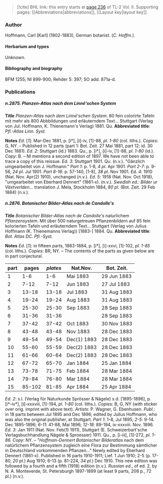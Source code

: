 > [!cite] BHL link: this entry starts at [page 236](https://www.biodiversitylibrary.org/item/103253#page/262/mode/1up) of TL-2 Vol. II.
> Supporting pages: [[Abbreviations|abbreviations]], [[Layout key|layout key]].

### Author

Hoffmann, Carl \[Karl\] (1802-1883), German botanist. (*C. Hoffm.*).

#### Herbarium and types

Unknown.

#### Bibliography and biography

BFM 1255; NI 899-900; Rehder 5: 397; SO add. 871a-d.

### Publications

##### n.2875. Planzen-Atlas nach dem Linné'schen System

**Title**
*Planzen-Atlas nach dem Linné'schen System*. 80 fein colorirte Tafeln mit mehr als 800 Abbbildungen und erläuterndem Text... Stuttgart (Verlag von Jul. Hoffmann, K. Thienemann's Verlag) 1881. Qu.
**Abbreviated title**: *Pfl.-Atlas Linn. Syst.*

**Notes**
*Ed*. \[*1*\]: Mar-Dec 1881, p. \[i\*\], \[i\]-iv, \[1\]-88, *pl. 1-80* (col. liths.). *Copies*: G, NY. – Published in 12 parts (part 1: Bot. Zeit. 27 Mai 1881, part 12: id. 30 Dec 1881).
*Ed. 2*: Stuttgart (id.) 1883. Qu., p. \[i\*\], \[i\]-iv, \[1\]-88, *pl. 1-80* (id.). *Copy*: B. – NI mentions a second edition of 1897. We have not been able to trace a copy of this reissue.
*Ed. 3*: Stuttgart 1901. Qu. (n.v.). "Gänzlich umgearbeitet von J. Hoffmann."
*Part 1*: p. 1-8, *4 pl*. Apr 1901.
*Part 2-7*: p. 9-56, *24 pl*. Jul 1901.
*Part 8-16*: p. 57-140, \[1-8\], *38 pl*. Nov 1901.
*Ed. 4*: 1910 (Nat. Nov. Apr(2) 1910), unchanged (n.v.).
*Ed. 5*: 1918 (Nat. Nov. Oct 1918), "umgearbeitet von Eberhard Dennert" (1861-x). (n.v.).
*Swedish ed.: Bilder ur Växtverlden*... translation J. Mela, Stockholm 1884, *80 pl*. (Bot. Zeit. 29 Feb 1884) (n.v.).

##### n.2876. Botanischer Bilder-Atlas nach de Candolle's

**Title**
*Botanischer Bilder-Atlas nach de Candolle's* naturlichem *Pflanzensystem*. Mit über 500 naturgetreuen Pflanzenbildern auf 85 fein kolorierten Tafeln und erläuterndem Text... Stuttgart (Verlag von Julius Hoffmann (K. Thienemanns Verlag)) \[1883-\] 1884. Qu.
**Abbreviated title**: *Bot. Atlas DC. Pfl.-Syst.*

**Notes**
*Ed*. \[*1*\]: in fifteen parts, 1883-1884, p. \[i\*\], \[i\]-xxvi, \[1\]-102, *pl. 1-85* (col. liths.). *Copies*: BR, NY. – The contents of the parts as given below are in part conjectural.

|part	|pages	|*plates*	|Nat.Nov.	|Bot. Zeit.|
|---	|---	|---	|---	|---	|
|1	|1-6	|1-6	|Mai 1883	|29 Jun 1883|
|2	|7-12	|7-12	|Jun 1883	|27 Jul 1883|
|3	|13-18	|13-18	|Jul 1883	|31 Aug 1883|
|4	|19-24	|19-24	|Aug 1883	|31 Aug 1883|
|5	|25-30	|25-30	|Sep 1883	|28 Sep 1883|
|6	|31-36	|31-36	|	|28 Sep 1883|
|7	|37-42	|37-42	|Oct 1883	|30 Nov 1883|
|8	|43-48	|43-48	|Nov 1883	|28 Dec 1883|
|9	|49-54	|49-54	|Dec(1) 1883	|28 Dec 1883|
|10	|55-60	|55-59	|Dec(2) 1883	|28 Dec 1883|
|11	|61-66	|60-64	|Dec(2) 1883	|28 Dec 1883|
|12	|67-72	|65-70	|Jan 1884	|25 Jan 1884|
|13	|73-78	|71-75	|Feb 1884	|28 Mar 1884|
|14	|79-84	|76-80	|Mar 1884	|28 Mar 1884|
|15	|85-102	|81-85	|Apr 1884	|25 Apr 1884|

*Ed. 2*: s.l. (Verlag für Naturkunde Sprösser & Nägele) s.d. \[1895-1896\], p. \[i\*-iv\*\], \[i\]-xxxviii, \[1\]-194, *pl. 1-80* (col. liths.). *Copies*: B, G, NY (with sticker over orig. imprint with above text). *Artists*: P. Wagner, G. Ebenhusen.
*Publ*.: in 18 parts between Jul 1895 and Dec 1896; edited by Julius Hoffmann, who was also the original publisher, at Stuttgart.
*Part 1*: 1-8, Jul 1895; *2-5*: 9-14. Dec 1895-1896; *6-11*: 41-88, Mai 1896; *12-18*: 89-194, ix-xxxviii. Nov. 1896.
*Ed. 3*: Jan 1911 (Nat. Nov. Feb(1) 1911), Stuttgart (E. Schweizerbart'sche Verlagsbuchhandlung Nägele & Sproesser) 1911. Qu., p. \[i-iii\], \[1\]-272, *pl. 1-86.* *Copy*: NY. – "*Hoffman-Dennert Botanischer Bilderatlas* nach dem natürlichem Pflanzensystem zugleich eine Flora zur Bestimmung sämtlicher in Deutschland vorkommenden Pflanzen..." Newly edited by Eberhard Dennert (1861-x). Published in 16 parts 1910-1911; Lief. 1 Jun 1910; 2-5 (p. 17-80, *20 pl.*) Aug 1910; 6-13 (p. 81-224, *34 pl.*) Dec 1910. This new edition was followed by a fourth and a fifth (1918) edition (n.v.).
*Russian ed*., of ed. 2, by N. A. Monteverde, St. Petersburgh 1897-1899 (at least 9 parts, 208 p., 72 pl.) (n.v.).

